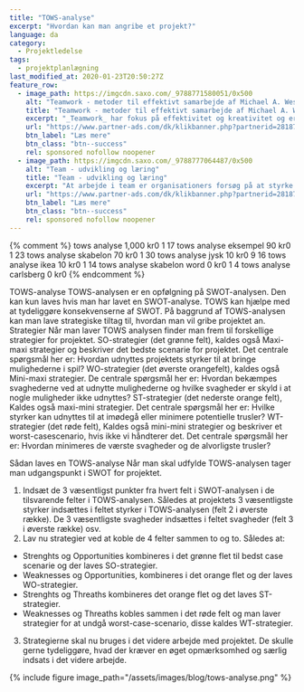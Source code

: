 ```yaml
---
title: "TOWS-analyse"
excerpt: "Hvordan kan man angribe et projekt?"
language: da
category:
  - Projektledelse
tags:
  - projektplanlægning
last_modified_at: 2020-01-23T20:50:27Z
feature_row:
  - image_path: https://imgcdn.saxo.com/_9788771580051/0x500
    alt: "Teamwork - metoder til effektivt samarbejde af Michael A. West"
    title: "Teamwork - metoder til effektivt samarbejde af Michael A. West"
    excerpt: "_Teamwork_ har fokus på effektivitet og kreativitet og er for alle, der på den ene eller anden måde bruger teamwork i deres dagligdag. Bogen er fyldt med praktiske eksempler og teori, der kan hjælpe et team med at opstille mål og opnå dem."
    url: "https://www.partner-ads.com/dk/klikbanner.php?partnerid=28187&bannerid=43264&htmlurl=https://www.saxo.com/dk/teamwork_michael-a-west_haeftet_9788771580051"
    btn_label: "Læs mere"
    btn_class: "btn--success"
    rel: sponsored nofollow noopener
  - image_path: https://imgcdn.saxo.com/_9788777064487/0x500
    alt: "Team - udvikling og læring"
    title: "Team - udvikling og læring"
    excerpt: "At arbejde i team er organisationers forsøg på at styrke udvikling af faglige og personlige potentialer og kompetencer. Bogens formål er at give svar på, hvordan udvikling og læring i team kan blive en succes, fx om sporten er en passende metafor til at fremme teamudvikling og læring og forståelse af samarbejde samt om team på arbejdspladsen kan skabe nye fortællinger om medarbejdernes måde at se på samarbejde og gensidig udvikling."
    url: "https://www.partner-ads.com/dk/klikbanner.php?partnerid=28187&bannerid=43264&htmlurl=https://www.saxo.com/dk/team-udvikling-og-laering_morten-bertelsen-red-reinhard-stelter-red_haeftet_9788777064487"
    btn_label: "Læs mere"
    btn_class: "btn--success"
    rel: sponsored nofollow noopener
---
```


{% comment %}
tows analyse
1,000
kr0
1
17
tows analyse eksempel
90
kr0
1
23
tows analyse skabelon
70
kr0
1
30
tows analyse jysk
10
kr0
9
16
tows analyse ikea
10
kr0
1
14
tows analyse skabelon word
0
kr0
1
4
tows analyse carlsberg
0
kr0
{% endcomment %}

TOWS-analyse
TOWS-analysen er en opfølgning på SWOT-analysen. Den kan kun laves hvis man har lavet en
SWOT-analyse.
TOWS kan hjælpe med at tydeliggøre konsekvenserne af SWOT. På baggrund af TOWS-analysen
kan man lave strategiske tiltag til, hvordan man vil gribe projektet an.
Strategier
Når man laver TOWS analysen finder man frem til forskellige strategier for projektet.
SO-strategier (det grønne felt), kaldes også Maxi-maxi strategier og beskriver det bedste scenarie
for projektet. Det centrale spørgsmål her er: Hvordan udnyttes projektets styrker til at bringe
mulighederne i spil?
WO-strategier (det øverste orangefelt), kaldes også Mini-maxi strategier. De centrale spørgsmål
her er: Hvordan bekæmpes svaghederne ved at udnytte mulighederne og hvilke svagheder er
skyld i at nogle muligheder ikke udnyttes?
ST-strategier (det nederste orange felt), Kaldes også maxi-mini strategier. Det centrale spørgsmål
her er: Hvilke styrker kan udnyttes til at imødegå eller minimere potentielle trusler?
WT-strategier (det røde felt), Kaldes også mini-mini strategier og beskriver et worst-casescenario, hvis ikke vi håndterer det. Det centrale spørgsmål her er: Hvordan minimeres de
værste svagheder og de alvorligste trusler? 

Sådan laves en TOWS-analyse
Når man skal udfylde TOWS-analysen tager man udgangspunkt i SWOT for projektet.
1. Indsæt de 3 væsentligst punkter fra hvert felt i SWOT-analysen i de tilsvarende felter i
TOWS-analysen. Således at projektets 3 væsentligste styrker indsættes i feltet styrker i
TOWS-analysen (felt 2 i øverste række). De 3 væsentligste svagheder indsættes i feltet
svagheder (felt 3 i øverste række) osv.
2. Lav nu strategier ved at koble de 4 felter sammen to og to. Således at:
- Strenghts og Opportunities kombineres i det grønne flet til bedst case scenarie og der
laves SO-strategier.
- Weaknesses og Opportunities, kombineres i det orange flet og der laves WO-strategier.
- Strenghts og Threaths kombineres det orange flet og det laves ST-strategier.
- Weaknesses og Threaths kobles sammen i det røde felt og man laver strategier for at
undgå worst-case-scenario, disse kaldes WT-strategier.
3. Strategierne skal nu bruges i det videre arbejde med projektet. De skulle gerne
tydeliggøre, hvad der kræver en øget opmærksomhed og særlig indsats i det videre
arbejde.


{% include figure image_path="/assets/images/blog/tows-analyse.png" %}
